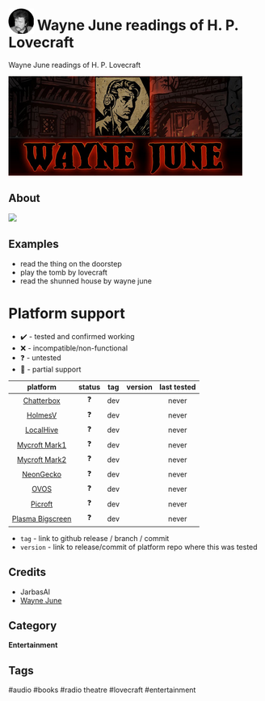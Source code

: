 # <img src='./res/icon/icon.png' card_color='#40DBB0' width='50' height='50' style='vertical-align:bottom'/> Wayne June readings of H. P. Lovecraft

Wayne June readings of H. P. Lovecraft

![](./ui/logo.png)


## About 

![](./ui/gui.gif)

## Examples 

- read the thing on the doorstep
- play the tomb by lovecraft
- read the shunned house by wayne june

# Platform support

- :heavy_check_mark: - tested and confirmed working
- :x: - incompatible/non-functional
- :question: - untested
- :construction: - partial support

|     platform    |   status   |  tag  | version | last tested | 
|:---------------:|:----------:|:-----:|:-------:|:-----------:|
|    [Chatterbox](https://hellochatterbox.com)   | :question: |  dev  |         |    never    | 
|     [HolmesV](https://github.com/HelloChatterbox/HolmesV)     | :question: |  dev  |         |    never    | 
|    [LocalHive](https://github.com/JarbasHiveMind/LocalHive)    | :question: |  dev  |         |    never    |  
|  [Mycroft Mark1](https://github.com/MycroftAI/enclosure-mark1)    | :question: |  dev  |         |    never    | 
|  [Mycroft Mark2](https://github.com/MycroftAI/hardware-mycroft-mark-II)    | :question: |  dev  |         |    never    |  
|    [NeonGecko](https://neon.ai)      | :question: |  dev  |         |    never    |   
|       [OVOS](https://github.com/OpenVoiceOS)        | :question: |  dev  |         |    never    |    
|     [Picroft](https://github.com/MycroftAI/enclosure-picroft)       | :question: |  dev  |         |    never    |  
| [Plasma Bigscreen](https://plasma-bigscreen.org/)  | :question: |  dev  |         |    never    |  

- `tag` - link to github release / branch / commit
- `version` - link to release/commit of platform repo where this was tested

## Credits 
- JarbasAl
- [Wayne June](https://www.youtube.com/playlist?list=PL9C5Y9_z1PmYqy9EqoKBnjcPxMspWCkiX)


## Category
**Entertainment**

## Tags
#audio 
#books
#radio theatre
#lovecraft
#entertainment

